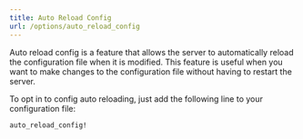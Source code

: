```yaml
---
title: Auto Reload Config
url: /options/auto_reload_config
---
```


Auto reload config is a feature that allows the server to automatically reload the configuration file when it is modified. This feature is useful when you want to make changes to the configuration file without having to restart the server.

To opt in to config auto reloading, just add the following line to your configuration file:

```ruby {filename=Itsi.rb}
auto_reload_config!
```
